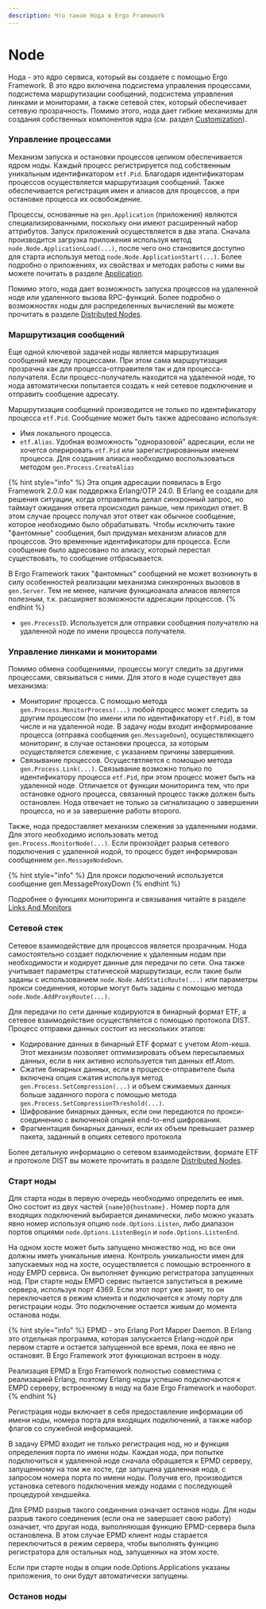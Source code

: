 ```yaml
---
description: Что такое Нода в Ergo Framework
---
```


# Node

Нода - это ядро сервиса, который вы создаете с помощью Ergo Framework. В это ядро включена подсистема управления процессами, подсистема маршрутизации сообщений, подсистема управления линками и мониторами, а также сетевой стек, который обеспечивает сетевую прозрачность. Помимо этого, нода дает гибкие механизмы для создания собственных компонентов ядра (см. раздел [Customization](../advanced/customization/)).

### Управление процессами

Механизм запуска и остановки процессов целиком обеспечивается ядром ноды. Каждый процесс регистрируется под собственным уникальным идентификатором `etf.Pid`. Благодаря идентификаторам процессов осуществляется маршрутизация сообщений. Также обеспечивается регистрация имен и алиасов для процессов, а при остановке процесса их освобождение.

Процессы, основанные на `gen.Application` (приложения) являются специализированными, поскольку они имеют расширенный набор аттрибутов. Запуск приложений осуществляется в два этапа. Сначала производится загрузка приложения используя метод `node.Node.ApplicationLoad(...)`, после чего оно становится доступно для старта используя метод `node.Node.ApplicationStart(...)`. Более подробно о приложениях, их свойствах и методах работы с ними вы можете почитать в разделе [Application](../generic-behaviors/application.md).

Помимо этого, нода дает возможность запуска процессов на удаленной ноде или удаленного вызова RPC-функций. Более подробно о возможностях ноды для распределенных вычислений вы можете прочитать в разделе [Distributed Nodes](distributed-nodes/).

### Маршрутизация сообщений

Еще одной ключевой задачей ноды является маршрутизация сообщений между процессами. При этом сама маршрутизация прозрачна как для процесса-отправителя так и для процесса-получателя. Если процесс-получатель находится на удаленной ноде, то нода автоматически попытается создать к ней сетевое подключение и отправить сообщение адресату.

Маршрутизация сообщений производится не только по идентификатору процесса `etf.Pid`. Сообщение может быть также адресовано используя:&#x20;

* Имя локального процесса.
* `etf.Alias`. Удобная возможность "одноразовой" адресации, если не хочется оперировать `etf.Pid` или зарегистрированным именем процесса. Для создания алиаса необходимо воспользоваться методом `gen.Process.CreateAlias`

{% hint style="info" %}
Эта опция адресации появилась в Ergo Framework 2.0.0 как поддержка Erlang/OTP 24.0. В Erlang ee создали для решения ситуации, когда отправитель делал синхронный запрос, но таймаут ожидания ответа происходил раньше, чем приходил ответ. В этом случае процесс получал этот ответ как обычное сообщение, которое необходимо было обрабатывать. Чтобы исключить такие "фантомные" сообщения, был придуман механизм алиасов для процессов. Это временные идентификаторы для процесса. Если сообщение было адресовано по алиасу, который перестал существовать, то сообщение отбрасывается.

В Ergo Framework таких "фантомных" сообщений не может возникнуть в силу особенностей реализации механизма синхнронных вызовов в `gen.Server`. Тем не менее, наличие функциоанала алиасов является полезным, т.к. расширяет возможности адресации процессов.
{% endhint %}

* `gen.ProcessID`. Используется для отправки сообщения получателю на удаленной ноде по имени процесса получателя.

### Управление линками и мониторами

Помимо обмена сообщениями, процессы могут следить за другими процессами, связываться с ними. Для этого в ноде существует два механизма:

* Мониторинг процесса. C помощью метода `gen.Process.MonitorProcess(...)` любой процесс может следить за другим процессом (по имени или по идентификатору `etf.Pid`), в том числе и на удаленной ноде. В задачу ноды входит информирование процесса (отправка сообщения `gen.MessageDown`), осуществляющего мониторинг, в случае остановки процесса, за которым осуществляется слежение, с указанием причины завершения.
* Связывание процессов. Осуществтляется с помощью метода `gen.Process.Link(...)`. Связывание возможно только по идентификатору процесса `etf.Pid`, при этом процесс может быть на удаленной ноде. Отличается от функции мониторинга тем, что при остановке одного процесса, связанный процесс также должен быть остановлен. Нода отвечает не только за сигнализацию о завершении процесса, но и за завершение работы второго.

Также, нода предоставляет механизм слежения за удаленными нодами. Для этого необходимо использовать метод `gen.Process.MonitorNode(...)`. Если произойдет разрыв сетевого подключения с удаленной нодой, то процесс будет информирован сообщением `gen.MessageNodeDown`.&#x20;

{% hint style="info" %}
Для прокси подключений используется сообщение gen.MessageProxyDown
{% endhint %}

Подробнее о функциях мониторинга и связывания читайте в разделе [Links And Monitors](links-and-monitors.md)

### Сетевой стек

Сетевое взаимодействие для процессов является прозрачным. Нода самостоятельно создает подключение к удаленным нодам при необходимости и кодирует данные для передачи по сети. Она также учитывает параметры статической маршрутизаци, если такие были заданы с использованием `node.Node.AddStaticRoute(...)` или параметры прокси соединения, которые могут быть заданы с помощью метода `node.Node.AddProxyRoute(...)`.

Для передачи по сети данные кодируются в бинарный формат ETF, а сетевое взаимодействие осуществляется с помощью протокола DIST. Процесс отправки данных состоит из нескольких этапов:

* Кодирование данных в бинарный ETF формат с учетом Atom-кеша. Этот механизм позволяет оптимизировать объем пересылаемых данных, если в них активно используется тип данных etf.Atom.
* Сжатие бинарных данных, если в процессе-отправителе была включена опция сжатия используя метод `gen.Process.SetCompression(...)` и объем сжимаемых данных больше заданного порога с помощью метода `gen.Process.SetCompressionThreshold(...)`.&#x20;
* Шифрование бинарных данных, если они передаются по прокси-соединению с включеной опцией end-to-end шифрования.
* Фрагментация бинарных данных, если их объем превышает размер пакета, заданный в опциях сетевого протокола

Более детальную информацию о сетевом взаимодействии, формате ETF и протоколе DIST вы можете прочитать в разделе [Distributed Nodes](distributed-nodes/).

### Старт ноды

Для старта ноды в первую очередь необходимо определить ее имя. Оно состоит из двух частей `{name}@{hostname}.` Номер порта для входящих подключений выбирается динамически, либо можно указать явно номер используя опцию `node.Options.Listen`, либо диапазон портов опциями `node.Options.ListenBegin` и `node.Options.ListenEnd`.

На одном хосте может быть запущено множество нод, но все они должны иметь уникальные имена. Контроль уникальности имен для запускаемых нод на хосте, осуществляется с помощью встроенного в ноду EMPD сервиса. Он выполняет функцию регистратора запущенных нод. При старте ноды EMPD сервис пытается запуститься в режиме сервера, используя порт 4369. Если этот порт уже занят, то он переключается в режим клиента и подключается к этому порту для регистрации ноды. Это подключение остается живым до момента останова ноды. &#x20;

{% hint style="info" %}
EPMD - это Erlang Port Mapper Daemon. В Erlang это отдельная программа, которая запускается Erlang-нодой при первом старте и остается запущенной все время, пока ее явно не остановят. В Ergo Framework этот функционал встроен в ноду.&#x20;

Реализация EPMD в Ergo Framework полностью совместима с реализацией Erlang, поэтому Erlang ноды успешно подключаются к EMPD серверу, встроенному в ноду на базе Ergo Framework и наоборот.
{% endhint %}

Регистрация ноды включает в себя предоставление информации об имени ноды, номера порта для входящих подключений, а также набор флагов cо служебной информацией.

В задачу EPMD входит не только регистрация нод, но и функция определения порта по имени ноды. Каждая нода, при попытке подключиться к удаленной ноде сначала обращается к EPMD серверу, запущенному на том же хосте, где запущена удаленная нода, с запросом номера порта по имени ноды. Получив его, производится установка сетевого подключения между нодами с последующей процедурой хендшейка.

Для EPMD разрыв такого соединения означает останов ноды. Для ноды разрыв такого соединения (если она не завершает свою работу) означает, что другая нода, выполняющая функцию EPMD-сервера была остановлена. В этом случае EPMD клиент ноды старается переключиться в режим сервера, чтобы выполнять функцию регистратора для остальных нод, запущенных на этом хосте.



Если при старте ноды в опции node.Options.Applications указаны приложения, то они будут автоматически запущены.&#x20;

### Останов ноды



